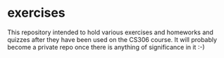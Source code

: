 # exercises
This repository intended to hold various exercises and homeworks and quizzes after they have been used on the CS306 course.
It will  probably become a private repo once there is anything of significance in it :-)

